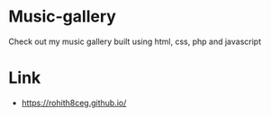 # Music-gallery

Check out my music gallery built using html, css, php and javascript

# Link 
  - https://rohith8ceg.github.io/
